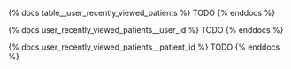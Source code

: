 {% docs table__user_recently_viewed_patients %}
TODO
{% enddocs %}

{% docs user_recently_viewed_patients__user_id %}
TODO
{% enddocs %}

{% docs user_recently_viewed_patients__patient_id %}
TODO
{% enddocs %}
